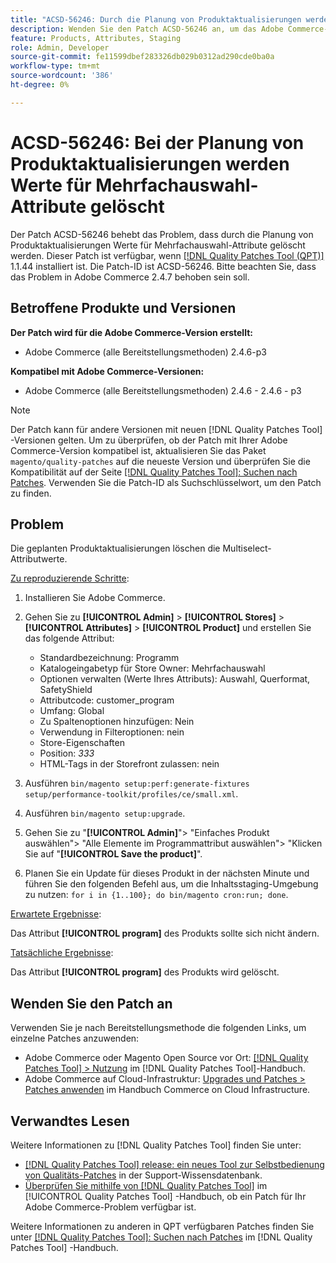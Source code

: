 ```yaml
---
title: "ACSD-56246: Durch die Planung von Produktaktualisierungen werden die multiselect-Attributwerte gelöscht."
description: Wenden Sie den Patch ACSD-56246 an, um das Adobe Commerce-Problem zu beheben, bei dem durch die Planung von Produktaktualisierungen die Multiselect-Attributwerte gelöscht werden.
feature: Products, Attributes, Staging
role: Admin, Developer
source-git-commit: fe11599dbef283326db029b0312ad290cde0ba0a
workflow-type: tm+mt
source-wordcount: '386'
ht-degree: 0%

---
```


# ACSD-56246: Bei der Planung von Produktaktualisierungen werden Werte für Mehrfachauswahl-Attribute gelöscht

Der Patch ACSD-56246 behebt das Problem, dass durch die Planung von Produktaktualisierungen Werte für Mehrfachauswahl-Attribute gelöscht werden. Dieser Patch ist verfügbar, wenn [[!DNL Quality Patches Tool (QPT)]](https://experienceleague.adobe.com/en/docs/commerce-knowledge-base/kb/announcements/commerce-announcements/magento-quality-patches-released-new-tool-to-self-serve-quality-patches) 1.1.44 installiert ist. Die Patch-ID ist ACSD-56246. Bitte beachten Sie, dass das Problem in Adobe Commerce 2.4.7 behoben sein soll.

## Betroffene Produkte und Versionen

**Der Patch wird für die Adobe Commerce-Version erstellt:**

* Adobe Commerce (alle Bereitstellungsmethoden) 2.4.6-p3

**Kompatibel mit Adobe Commerce-Versionen:**

* Adobe Commerce (alle Bereitstellungsmethoden) 2.4.6 - 2.4.6 - p3

>[!NOTE]
>
>Der Patch kann für andere Versionen mit neuen [!DNL Quality Patches Tool] -Versionen gelten. Um zu überprüfen, ob der Patch mit Ihrer Adobe Commerce-Version kompatibel ist, aktualisieren Sie das Paket `magento/quality-patches` auf die neueste Version und überprüfen Sie die Kompatibilität auf der Seite [[!DNL Quality Patches Tool]: Suchen nach Patches](https://experienceleague.adobe.com/tools/commerce-quality-patches/index.html). Verwenden Sie die Patch-ID als Suchschlüsselwort, um den Patch zu finden.

## Problem

Die geplanten Produktaktualisierungen löschen die Multiselect-Attributwerte.

<u>Zu reproduzierende Schritte</u>:

1. Installieren Sie Adobe Commerce.
1. Gehen Sie zu **[!UICONTROL Admin]** > **[!UICONTROL Stores]** > **[!UICONTROL Attributes]** > **[!UICONTROL Product]** und erstellen Sie das folgende Attribut:

   * Standardbezeichnung: Programm
   * Katalogeingabetyp für Store Owner: Mehrfachauswahl
   * Optionen verwalten (Werte Ihres Attributs): Auswahl, Querformat, SafetyShield
   * Attributcode: customer_program
   * Umfang: Global
   * Zu Spaltenoptionen hinzufügen: Nein
   * Verwendung in Filteroptionen: nein
   * Store-Eigenschaften
   * Position: *333*
   * HTML-Tags in der Storefront zulassen: nein

1. Ausführen
   `bin/magento setup:perf:generate-fixtures setup/performance-toolkit/profiles/ce/small.xml`.
1. Ausführen
   `bin/magento setup:upgrade`.
1. Gehen Sie zu &quot;**[!UICONTROL Admin]**&quot;> &quot;Einfaches Produkt auswählen&quot;> &quot;Alle Elemente im Programmattribut auswählen&quot;> &quot;Klicken Sie auf &quot;**[!UICONTROL Save the product]**&quot;.
1. Planen Sie ein Update für dieses Produkt in der nächsten Minute und führen Sie den folgenden Befehl aus, um die Inhaltsstaging-Umgebung zu nutzen:
   `for i in {1..100}; do bin/magento cron:run; done`.

<u>Erwartete Ergebnisse</u>:

Das Attribut **[!UICONTROL program]** des Produkts sollte sich nicht ändern.

<u>Tatsächliche Ergebnisse</u>:

Das Attribut **[!UICONTROL program]** des Produkts wird gelöscht.

## Wenden Sie den Patch an

Verwenden Sie je nach Bereitstellungsmethode die folgenden Links, um einzelne Patches anzuwenden:

* Adobe Commerce oder Magento Open Source vor Ort: [[!DNL Quality Patches Tool] > Nutzung](/help/tools/quality-patches-tool/usage.md) im [!DNL Quality Patches Tool]-Handbuch.
* Adobe Commerce auf Cloud-Infrastruktur: [Upgrades und Patches > Patches anwenden](https://experienceleague.adobe.com/docs/commerce-cloud-service/user-guide/develop/upgrade/apply-patches.html) im Handbuch Commerce on Cloud Infrastructure.

## Verwandtes Lesen

Weitere Informationen zu [!DNL Quality Patches Tool] finden Sie unter:

* [[!DNL Quality Patches Tool] release: ein neues Tool zur Selbstbedienung von Qualitäts-Patches](https://experienceleague.adobe.com/en/docs/commerce-knowledge-base/kb/announcements/commerce-announcements/magento-quality-patches-released-new-tool-to-self-serve-quality-patches) in der Support-Wissensdatenbank.
* [Überprüfen Sie mithilfe von  [!DNL Quality Patches Tool]](/help/tools/quality-patches-tool/patches-available-in-qpt/check-patch-for-magento-issue-with-magento-quality-patches.md) im [!UICONTROL Quality Patches Tool] -Handbuch, ob ein Patch für Ihr Adobe Commerce-Problem verfügbar ist.


Weitere Informationen zu anderen in QPT verfügbaren Patches finden Sie unter [[!DNL Quality Patches Tool]: Suchen nach Patches](https://experienceleague.adobe.com/tools/commerce-quality-patches/index.html) im [!DNL Quality Patches Tool] -Handbuch.
